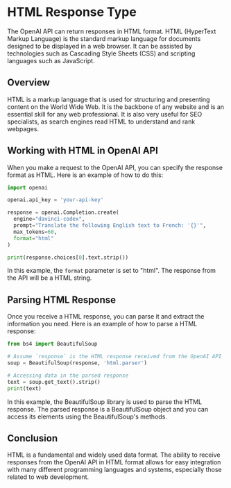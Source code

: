 # HTML Response Type

The OpenAI API can return responses in HTML format. HTML (HyperText Markup Language) is the standard markup language for documents designed to be displayed in a web browser. It can be assisted by technologies such as Cascading Style Sheets (CSS) and scripting languages such as JavaScript.

## Overview

HTML is a markup language that is used for structuring and presenting content on the World Wide Web. It is the backbone of any website and is an essential skill for any web professional. It is also very useful for SEO specialists, as search engines read HTML to understand and rank webpages.

## Working with HTML in OpenAI API

When you make a request to the OpenAI API, you can specify the response format as HTML. Here is an example of how to do this:

```python
import openai

openai.api_key = 'your-api-key'

response = openai.Completion.create(
  engine="davinci-codex",
  prompt="Translate the following English text to French: '{}'",
  max_tokens=60,
  format="html"
)

print(response.choices[0].text.strip())
```

In this example, the `format` parameter is set to "html". The response from the API will be a HTML string.

## Parsing HTML Response

Once you receive a HTML response, you can parse it and extract the information you need. Here is an example of how to parse a HTML response:

```python
from bs4 import BeautifulSoup

# Assume `response` is the HTML response received from the OpenAI API
soup = BeautifulSoup(response, 'html.parser')

# Accessing data in the parsed response
text = soup.get_text().strip()
print(text)
```

In this example, the BeautifulSoup library is used to parse the HTML response. The parsed response is a BeautifulSoup object and you can access its elements using the BeautifulSoup's methods.

## Conclusion

HTML is a fundamental and widely used data format. The ability to receive responses from the OpenAI API in HTML format allows for easy integration with many different programming languages and systems, especially those related to web development.
